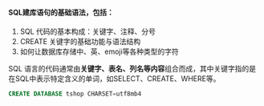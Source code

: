 #### SQL建库语句的基础语法，包括：
1. SQL 代码的基本构成：关键字、注释、分号
2. CREATE 关键字的基础功能与语法结构
3. 如何让数据库存储中、英、emoji等各种类型的字符

SQL 语言的代码通常由**关键字、表名、列名等内容**组合而成，其中关键字指的是在SQL中表示特定含义的单词，如SELECT、CREATE、WHERE等。


```sql
CREATE DATABASE tshop CHARSET=utf8mb4
```
<!--stackedit_data:
eyJoaXN0b3J5IjpbLTUyMTQ0MzY3OSwxOTQxMTc0ODQzXX0=
-->